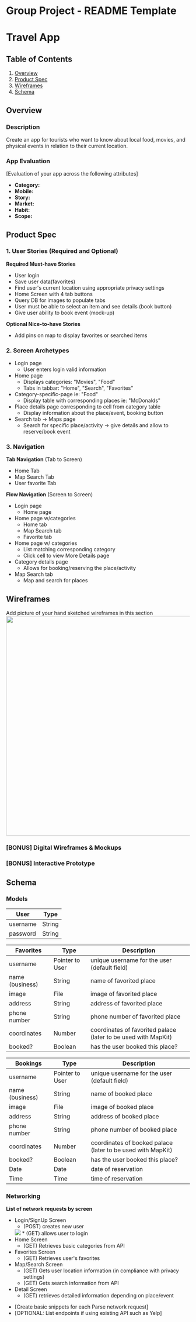 Group Project - README Template
===

# Travel App

## Table of Contents
1. [Overview](#Overview)
1. [Product Spec](#Product-Spec)
1. [Wireframes](#Wireframes)
2. [Schema](#Schema)

## Overview
### Description
Create an app for tourists who want to know about local food, movies, and physical events in relation to their current location.

### App Evaluation
[Evaluation of your app across the following attributes]
- **Category:**
- **Mobile:**
- **Story:**
- **Market:**
- **Habit:**
- **Scope:**

## Product Spec

### 1. User Stories (Required and Optional)

**Required Must-have Stories**

* User login
* Save user data(favorites)
* Find user's current location using appropriate privacy settings
* Home Screen with 4 tab buttons
* Query DB for images to populate tabs
* User must be able to select an item and see details (book button)
* Give user ability to book event (mock-up)

**Optional Nice-to-have Stories**

* Add pins on map to display favorites or searched items


### 2. Screen Archetypes

* Login page
   * User enters login valid information
* Home page
   * Displays categories: "Movies", "Food"
   * Tabs in tabbar: "Home", "Search", "Favorites"
* Category-specific-page ie: "Food"
  * Display table with corresponding places ie: "McDonalds"
* Place details page corresponding to cell from category table
  * Display information about the place/event, booking button
* Search tab -> Maps page
  * Search for specific place/activity -> give details and allow to reserve/book event

### 3. Navigation

**Tab Navigation** (Tab to Screen)

* Home Tab
* Map Search Tab
* User favorite Tab

**Flow Navigation** (Screen to Screen)

* Login page
   * Home page
* Home page w/categories
   * Home tab
   * Map Search tab
   * Favorite tab
* Home page w/ categories
   * List matching corresponding category
   * Click cell to view More Details page
* Category details page
   * Allows for booking/reserving the place/activity
* Map Search tab
   * Map and search for places

## Wireframes
Add picture of your hand sketched wireframes in this section
<img src="https://i.imgur.com/eyTqj2Z.jpg" width=600>
### [BONUS] Digital Wireframes & Mockups

### [BONUS] Interactive Prototype

## Schema 

### Models
  | User     | Type   |
  | -------- | ------ |
  | username | String |
  | password | String |

  | Favorites      | Type            | Description  |
  | -------------- | --------------- | ------------ |
  | username       | Pointer to User | unique username for the user (default field) |
  | name (business)| String          | name of favorited place |
  | image          | File            | image of favorited place |
  | address        | String          | address of favorited place |
  | phone number   | String          | phone number of favorited place |
  | coordinates    | Number          | coordinates of favorited palace (later to be used with MapKit) |
  | booked?        | Boolean         | has the user booked this place? |
  
  | Bookings            | Type            |  Description |
  | ------------------- | --------------- | ------------ |
  | username            | Pointer to User | unique username for the user (default field) |
  | name (business)     | String          | name of booked place |
  | image               | File            | image of booked place |
  | address             | String          | address of booked place |
  | phone number        | String          | phone number of booked place |
  | coordinates         | Number          | coordinates of booked palace (later to be used with MapKit) |
  | booked?             | Boolean         | has the user booked this place? |
  | Date                | Date            | date of reservation
  | Time                | Time            | time of reservation

### Networking
**List of network requests by screen**
* Login/SignUp Screen
   * (POST) creates new user
   <img src="https://imgur.com/nYYijVq">
   * (GET) allows user to login
* Home Screen 
   * (GET) Retrieves basic categories from API
* Favorites Screen
   * (GET) Retrieves user's favorites
* Map/Search Screen  
   * (GET) Gets user location information (in compliance with privacy settings)
   * (GET) Gets search information from API
* Detail Screen
   * (GET) retrieves detailed information depending on place/event

- [Create basic snippets for each Parse network request]
- [OPTIONAL: List endpoints if using existing API such as Yelp]
